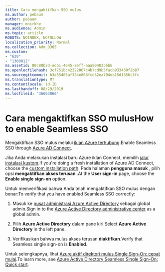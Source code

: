 ```yaml
---
title: Cara mengaktifkan SSO mulus
ms.author: pebaum
author: pebaum
manager: mnirkhe
ms.audience: Admin
ms.topic: article
ROBOTS: NOINDEX, NOFOLLOW
localization_priority: Normal
ms.collection: Adm_O365
ms.custom:
- "628"
- "1300012"
ms.assetid: 80c88b2d-adb1-4e45-8eff-aaa80403b5b6
ms.openlocfilehash: 3cf751bc42322067c4b7cd9b5facb933430f2b87
ms.sourcegitcommit: b3e55405af384e868fcd32ea794eb15d1356c3fc
ms.translationtype: MT
ms.contentlocale: id-ID
ms.lasthandoff: 08/29/2019
ms.locfileid: "36663866"
---
```

# <a name="how-to-enable-seamless-sso"></a><span data-ttu-id="1add6-102">Cara mengaktifkan SSO mulus</span><span class="sxs-lookup"><span data-stu-id="1add6-102">How to enable Seamless SSO</span></span>

<span data-ttu-id="1add6-103">Mengaktifkan SSO mulus melalui [iklan Azure terhubung](https://docs.microsoft.com/azure/active-directory/connect/active-directory-aadconnect).</span><span class="sxs-lookup"><span data-stu-id="1add6-103">Enable Seamless SSO through [Azure AD Connect](https://docs.microsoft.com/azure/active-directory/connect/active-directory-aadconnect).</span></span>
  
<span data-ttu-id="1add6-104">Jika Anda melakukan instalasi baru Azure iklan Connect, memilih [jalur instalasi kustom](https://docs.microsoft.com/azure/active-directory/connect/active-directory-aadconnect-get-started-custom).</span><span class="sxs-lookup"><span data-stu-id="1add6-104">If you're doing a fresh installation of Azure AD Connect, choose the [custom installation path](https://docs.microsoft.com/azure/active-directory/connect/active-directory-aadconnect-get-started-custom).</span></span> <span data-ttu-id="1add6-105">Pada halaman **pengguna masuk** , pilih opsi **mengaktifkan akses terusan** .</span><span class="sxs-lookup"><span data-stu-id="1add6-105">At the **User sign-in** page, choose the **Enable single sign-on** option.</span></span>
  
<span data-ttu-id="1add6-106">Untuk memverifikasi bahwa Anda telah mengaktifkan SSO mulus dengan benar:</span><span class="sxs-lookup"><span data-stu-id="1add6-106">To verify that you have enabled Seamless SSO correctly:</span></span>
  
1. <span data-ttu-id="1add6-107">Masuk ke [pusat administrasi Azure Active Directory](https://aad.portal.azure.com) sebagai global admin.</span><span class="sxs-lookup"><span data-stu-id="1add6-107">Sign in to the [Azure Active Directory administrative center](https://aad.portal.azure.com) as a global admin.</span></span>

2. <span data-ttu-id="1add6-108">Pilih **Azure Active Directory** dalam pane kiri.</span><span class="sxs-lookup"><span data-stu-id="1add6-108">Select **Azure Active Directory** in the left pane.</span></span>

3. <span data-ttu-id="1add6-109">Verifikasikan bahwa mulus akses terusan **diaktifkan**.</span><span class="sxs-lookup"><span data-stu-id="1add6-109">Verify that Seamless single sign-on is **Enabled**.</span></span>

<span data-ttu-id="1add6-110">Untuk selengkapnya, lihat [Azure aktif direktori mulus Single Sign-On: cepat mulai](https://docs.microsoft.com/azure/active-directory/connect/active-directory-aadconnect-sso-quick-start).</span><span class="sxs-lookup"><span data-stu-id="1add6-110">To learn more, see [Azure Active Directory Seamless Single Sign-On: Quick start](https://docs.microsoft.com/azure/active-directory/connect/active-directory-aadconnect-sso-quick-start).</span></span>
  